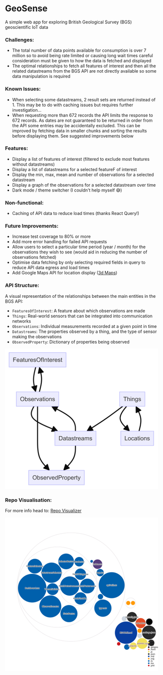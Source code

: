 # GeoSense
A simple web app for exploring British Geological Survey (BGS) geoscientific IoT data

### Challenges:
- The total number of data points available for consumption is over 7 million so to avoid being rate limited or causing long wait times careful consideration must be given to how the data is fetched and displayed
- The optimal relationships to fetch all features of interest and then all the related datastreams from the BGS API are not directly available so some data manipulation is required

### Known Issues:
- When selecting some datastreams, 2 result sets are returned instead of 1. This may be to do with caching issues but requires further investigation...
- When requesting more than 672 records the API limits the response to 672 records. As dates are not guaranteed to be returned in order from the API some entries may be accidentally excluded. This can be improved by fetching data in smaller chunks and sorting the results before displaying them. See suggested improvements below

### Features:
- Display a list of features of interest (filtered to exclude most features without datastreams)
- Display a list of datastreams for a selected featureF of interest
- Display the min, max, mean and number of observations for a selected datastream
- Display a graph of the observations for a selected datastream over time
- Dark mode / theme switcher (I couldn't help myself 😅)

### Non-functional:
- Caching of API data to reduce load times (thanks React Query!)

### Future Improvements:
- Increase test coverage to 80% or more
- Add more error handling for failed API requests
- Allow users to select a particular time period (year / month) for the observations they wish to see (would aid in reducing the number of observations fetched)
- Optimise data fetching by only selecting required fields in query to reduce API data egress and load times
- Add Google Maps API for location display ([3d Maps](https://developers.google.com/maps/documentation/javascript/3d-maps-getting-started?hl=en))

### API Structure:
A visual representation of the relationships between the main entities in the BGS API:
- `FeaturesOfInterest`: A feature about which observations are made
- `Things`: Real-world sensors that can be integrated into communication networks
- `Observations`: Individual measurements recorded at a given point in time
- `Datastreams`: The properties observed by a thing, and the type of sensor making the observations
- `ObservedProperty`: Dictionary of properties being observed

![Mermaid Diagram](./mermaid-diagram.png)

### Repo Visualisation:
For more info head to: [Repo Visualizer](https://octo.github.com/projects/repo-visualization)

![Repo Visualizer](./diagram.svg)
